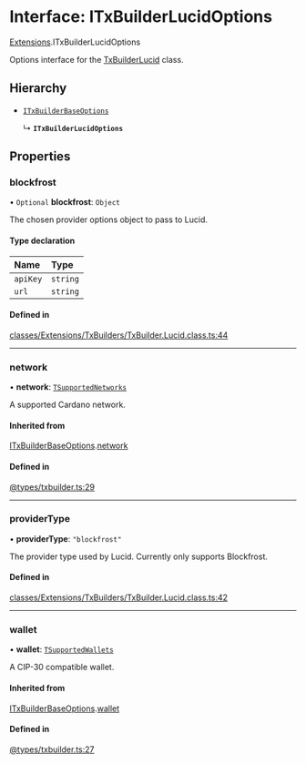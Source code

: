 # Interface: ITxBuilderLucidOptions

[Extensions](../modules/Extensions.md).ITxBuilderLucidOptions

Options interface for the [TxBuilderLucid](../classes/Extensions.TxBuilderLucid.md) class.

## Hierarchy

- [`ITxBuilderBaseOptions`](Core.ITxBuilderBaseOptions.md)

  ↳ **`ITxBuilderLucidOptions`**

## Properties

### blockfrost

• `Optional` **blockfrost**: `Object`

The chosen provider options object to pass to Lucid.

#### Type declaration

| Name | Type |
| :------ | :------ |
| `apiKey` | `string` |
| `url` | `string` |

#### Defined in

[classes/Extensions/TxBuilders/TxBuilder.Lucid.class.ts:44](https://github.com/SundaeSwap-finance/sundae-sdk/blob/main/packages/core/src/classes/Extensions/TxBuilders/TxBuilder.Lucid.class.ts#L44)

___

### network

• **network**: [`TSupportedNetworks`](../modules/Core.md#tsupportednetworks)

A supported Cardano network.

#### Inherited from

[ITxBuilderBaseOptions](Core.ITxBuilderBaseOptions.md).[network](Core.ITxBuilderBaseOptions.md#network)

#### Defined in

[@types/txbuilder.ts:29](https://github.com/SundaeSwap-finance/sundae-sdk/blob/main/packages/core/src/@types/txbuilder.ts#L29)

___

### providerType

• **providerType**: ``"blockfrost"``

The provider type used by Lucid. Currently only supports Blockfrost.

#### Defined in

[classes/Extensions/TxBuilders/TxBuilder.Lucid.class.ts:42](https://github.com/SundaeSwap-finance/sundae-sdk/blob/main/packages/core/src/classes/Extensions/TxBuilders/TxBuilder.Lucid.class.ts#L42)

___

### wallet

• **wallet**: [`TSupportedWallets`](../modules/Core.md#tsupportedwallets)

A CIP-30 compatible wallet.

#### Inherited from

[ITxBuilderBaseOptions](Core.ITxBuilderBaseOptions.md).[wallet](Core.ITxBuilderBaseOptions.md#wallet)

#### Defined in

[@types/txbuilder.ts:27](https://github.com/SundaeSwap-finance/sundae-sdk/blob/main/packages/core/src/@types/txbuilder.ts#L27)
